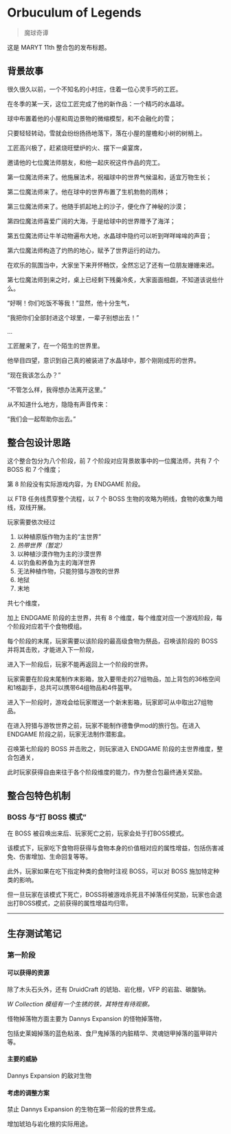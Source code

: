 # Orbuculum of Legends
> 魔球奇谭

这是 MARYT 11th 整合包的发布标题。
## 背景故事
很久很久以前，一个不知名的小村庄，住着一位心灵手巧的工匠。

在冬季的某一天，这位工匠完成了他的新作品：一个精巧的水晶球。

球中布置着他的小屋和周边景物的微缩模型，和不会融化的雪；

只要轻轻转动，雪就会纷纷扬扬地落下，落在小屋的屋檐和小树的树梢上。

工匠高兴极了，赶紧烧旺壁炉的火、摆下一桌宴席，

邀请他的七位魔法师朋友，和他一起庆祝这件作品的完工。

第一位魔法师来了。他施展法术，祝福球中的世界气候温和，适宜万物生长；

第二位魔法师来了。他在球中的世界布置了生机勃勃的雨林；

第三位魔法师来了。他随手抓起地上的沙子，便化作了神秘的沙漠；

第四位魔法师喜爱广阔的大海，于是给球中的世界赠予了海洋；

第五位魔法师让牛羊动物遍布大地，水晶球中隐约可以听到咩咩哞哞的声音；

第六位魔法师构造了灼热的地心，赋予了世界运行的动力。

在欢乐的氛围当中，大家坐下来开怀畅饮，全然忘记了还有一位朋友姗姗来迟。

第七位魔法师到来之时，桌上已经剩下残羹冷炙，大家面面相觑，不知道该说些什么。

“好啊！你们吃饭不等我！”显然，他十分生气，

“我把你们全部封进这个球里，一辈子别想出去！”

...

工匠醒来了，在一个陌生的世界里。

他举目四望，意识到自己真的被装进了水晶球中，那个刚刚成形的世界。

“现在我该怎么办？”

“不管怎么样，我得想办法离开这里。”

从不知道什么地方，隐隐有声音传来：

“我们会一起帮助你出去。”
## 整合包设计思路
这个整合包分为八个阶段，前 7 个阶段对应背景故事中的一位魔法师，共有 7 个 BOSS 和 7 个维度；

第 8 阶段没有实际游戏内容，为 ENDGAME 阶段。

以 FTB 任务线贯穿整个流程，以 7 个 BOSS 生物的攻略为明线，食物的收集为暗线，双线开展。

玩家需要依次经过

1. 以种植原版作物为主的“主世界”
2. *热带世界（暂定）*
3. 以种植沙漠作物为主的沙漠世界
4. 以钓鱼和养鱼为主的海洋世界
5. 无法种植作物，只能狩猎与游牧的世界
6. 地狱
7. 末地

共七个维度，

加上 ENDGAME 阶段的主世界，共有 8 个维度，每个维度对应一个游戏阶段，每个阶段对应若干个食物模组。

每个阶段的末尾，玩家需要以该阶段的最高级食物为祭品，召唤该阶段的 BOSS 并将其击败，才能进入下一阶段，

进入下一阶段后，玩家不能再返回上一个阶段的世界。

玩家需要在阶段末尾制作末影箱，放入要带走的27组物品，加上背包的36格空间和1格副手，总共可以携带64组物品和4件盔甲。

进入下一阶段时，游戏会给玩家赠送一个新末影箱，玩家即可从中取出27组物品。

在进入狩猎与游牧世界之前，玩家不能制作德鲁伊mod的旅行包。在进入 ENDGAME 阶段之前，玩家无法制作潜影盒。

召唤第七阶段的 BOSS 并击败之，则玩家进入 ENDGAME 阶段的主世界维度，整合包通关，

此时玩家获得自由来往于各个阶段维度的能力，作为整合包最终通关奖励。
## 整合包特色机制
### BOSS 与“打 BOSS 模式”
在 BOSS 被召唤出来后、玩家死亡之前，玩家会处于打BOSS模式。

该模式下，玩家吃下食物将获得与食物本身的价值相对应的属性增益，包括伤害减免、伤害增加、生命回复等等。

此外，玩家如果在吃下指定种类的食物时注视 BOSS，可以对 BOSS 施加特定种类的影响。

但一旦玩家在该模式下死亡，BOSS将被游戏杀死且不掉落任何奖励，玩家也会退出打BOSS模式，之前获得的属性增益均归零。
________________
## 生存测试笔记
### 第一阶段
#### 可以获得的资源
除了木头石头外，还有 DruidCraft 的琥珀、岩化根，VFP 的岩盐、碳酸钠。

*W Collection 模组有一个生锈的铁，其特性有待观察。*

怪物掉落物方面主要为 Dannys Expansion 的怪物掉落物，

包括史莱姆掉落的蓝色粘液、食尸鬼掉落的内脏精华、灵魂铠甲掉落的盔甲碎片等。
#### 主要的威胁
Dannys Expansion 的敌对生物
#### 考虑的调整方案
禁止 Dannys Expansion 的生物在第一阶段的世界生成。

增加琥珀与岩化根的实际用途。
